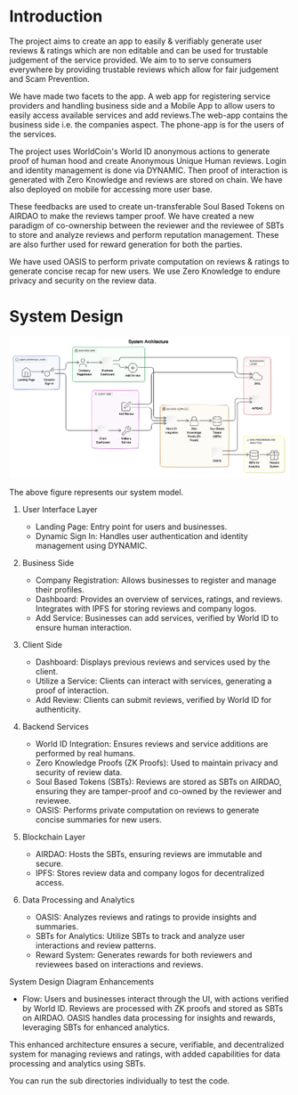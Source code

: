 # Introduction

The project aims to create an app to easily & verifiably generate user reviews & ratings which are non editable and  can be used for trustable judgement of the service provided.  We aim to to serve consumers everywhere by providing trustable reviews which allow for fair judgement and Scam Prevention.

We have made two facets to the app. A web app for registering service providers and handling business side and a Mobile App to allow users to easily access available services and add reviews.The web-app contains the business side i.e. the companies aspect. The phone-app is for the users of the services.

The project uses WorldCoin's World ID anonymous actions to generate proof of human hood and create  Anonymous Unique Human reviews. Login and identity management is done via DYNAMIC. Then proof of interaction is generated with Zero Knowledge and reviews are stored on chain. We have also deployed on mobile for accessing more user base.

These feedbacks are used to create un-transferable Soul Based Tokens on AIRDAO to make the reviews tamper proof. We have created a new paradigm of co-ownership between the reviewer and the reviewee of SBTs to store and analyze reviews and perform reputation management. These are also further used for reward generation for both the parties.

We have used OASIS to perform private computation on reviews & ratings to generate concise recap for new users. We use Zero Knowledge to endure privacy and security on the review data.


# System Design

![server](./system_design.png)

The above figure represents our system model.

1. User Interface Layer
   - Landing Page: Entry point for users and businesses.
   - Dynamic Sign In: Handles user authentication and identity management using DYNAMIC.

2. Business Side
   - Company Registration: Allows businesses to register and manage their profiles.
   - Dashboard: Provides an overview of services, ratings, and reviews. Integrates with IPFS for storing reviews and company logos.
   - Add Service: Businesses can add services, verified by World ID to ensure human interaction.

3. Client Side
   - Dashboard: Displays previous reviews and services used by the client.
   - Utilize a Service: Clients can interact with services, generating a proof of interaction.
   - Add Review: Clients can submit reviews, verified by World ID for authenticity.

4. Backend Services
   - World ID Integration: Ensures reviews and service additions are performed by real humans.
   - Zero Knowledge Proofs (ZK Proofs): Used to maintain privacy and security of review data.
   - Soul Based Tokens (SBTs): Reviews are stored as SBTs on AIRDAO, ensuring they are tamper-proof and co-owned by the reviewer and reviewee.
   - OASIS: Performs private computation on reviews to generate concise summaries for new users.

5. Blockchain Layer
   - AIRDAO: Hosts the SBTs, ensuring reviews are immutable and secure.
   - IPFS: Stores review data and company logos for decentralized access.

6. Data Processing and Analytics
   - OASIS: Analyzes reviews and ratings to provide insights and summaries.
   - SBTs for Analytics: Utilize SBTs to track and analyze user interactions and review patterns.
   - Reward System: Generates rewards for both reviewers and reviewees based on interactions and reviews.

System Design Diagram Enhancements
- Flow: Users and businesses interact through the UI, with actions verified by World ID. Reviews are processed with ZK proofs and stored as SBTs on AIRDAO. OASIS handles data processing for insights and rewards, leveraging SBTs for enhanced analytics.

This enhanced architecture ensures a secure, verifiable, and decentralized system for managing reviews and ratings, with added capabilities for data processing and analytics using SBTs.

You can run the sub directories individually to test the code.
